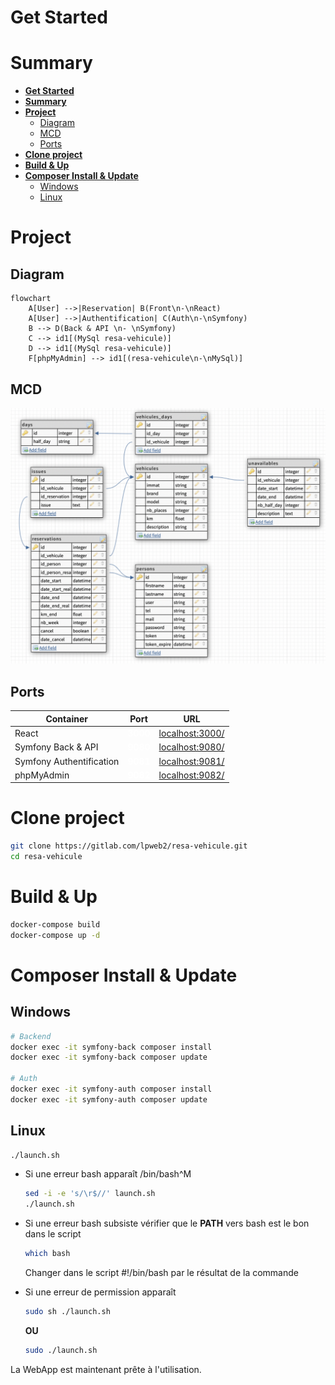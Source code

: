 # **Get Started**

# **Summary** 

- [**Get Started**](#get-started)
- [**Summary**](#summary)
- [**Project**](#project)
  - [Diagram](#diagram)
  - [MCD](#mcd)
  - [Ports](#ports)
- [**Clone project**](#clone-project)
- [**Build \& Up**](#build--up)
- [**Composer Install \& Update**](#composer-install--update)
  - [Windows](#windows)
  - [Linux](#linux)
  

# **Project**

## Diagram

```mermaid
flowchart 
    A[User] -->|Reservation| B(Front\n-\nReact)
    A[User] -->|Authentification| C(Auth\n-\nSymfony)
    B --> D(Back & API \n- \nSymfony)
    C --> id1[(MySql resa-vehicule)]
    D --> id1[(MySql resa-vehicule)]
    F[phpMyAdmin] --> id1[(resa-vehicule\n-\nMySql)]
```

## MCD
![image](assets_docs/mcd.png)


## Ports
| Container | Port | URL |
| --------- | ---- | --- |
| React | <span style="color:white">**3000**</span> | [localhost:3000/](http://localhost:3000/) |
| Symfony Back & API | <span style="color:white">**9080**</span> | [localhost:9080/](http://localhost:9080/) |
| Symfony Authentification | <span style="color:white">**9081**</span> | [localhost:9081/](http://localhost:9081/) |
| phpMyAdmin | <span style="color:white">**9082**</span> | [localhost:9082/](http://localhost:9082/) |

# **Clone project**

```bash
git clone https://gitlab.com/lpweb2/resa-vehicule.git
cd resa-vehicule
```

# **Build & Up**

```bash
docker-compose build
docker-compose up -d
```

# **Composer Install & Update**

## Windows

```bash
# Backend
docker exec -it symfony-back composer install
docker exec -it symfony-back composer update

# Auth
docker exec -it symfony-auth composer install
docker exec -it symfony-auth composer update
```

## Linux

```bash
./launch.sh
```

- Si une erreur bash apparaît /bin/bash^M 
  
    ```bash
    sed -i -e 's/\r$//' launch.sh
    ./launch.sh
    ```

- Si une erreur bash subsiste vérifier que le **PATH** vers bash est le bon dans le script 
  
    ```bash
    which bash
    ```

    Changer dans le script #!/bin/bash par le résultat de la commande

- Si une erreur de permission apparaît 
  
    ```bash
    sudo sh ./launch.sh
    ```

    **OU**

    ```bash
    sudo ./launch.sh
    ```

La WebApp est maintenant prête à l'utilisation.


<script type="module">
  import mermaid from 'https://cdn.jsdelivr.net/npm/mermaid@9/dist/mermaid.esm.min.mjs';
  mermaid.initialize({ startOnLoad: true });
</script>